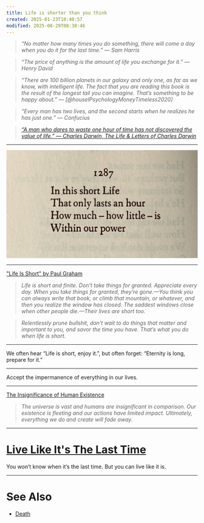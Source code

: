 ```yaml
---
title: Life is shorter than you think
created: 2025-01-23T10:40:57
modified: 2025-08-29T08:30:46
---
```


> _“No matter how many times you do something, there will come a day when you do it for the last time.” — Sam Harris_

> _“The price of anything is the amount of life you exchange for it.” — Henry David_

> _“There are 100 billion planets in our galaxy and only one, as far as we know, with intelligent life. The fact that you are reading this book is the result of the longest tail you can imagine. That’s something to be happy about.” — [@houselPsychologyMoneyTimeless2020]_

> _“Every man has two lives, and the second starts when he realizes he has just one.” — Confucius_

> _[“A man who dares to waste one hour of time has not discovered the value of life.” — Charles Darwin, The Life \& Letters of Charles Darwin](https://www.goodreads.com/quotes/34852-a-man-who-dares-to-waste-one-hour-of-time)_

---

![](../_attachments/431a9ae5fbeca277ab567c5839bb28eb.png)

---

["Life Is Short" by Paul Graham](https://paulgraham.com/vb.html)

> _Life is short and finite. Don’t take things for granted. Appreciate every day. When you take things for granted, they’re gone.—You think you can always write that book, or climb that mountain, or whatever, and then you realize the window has closed. The saddest windows close when other people die.—Their lives are short too._

> _Relentlessly prune bullshit, don’t wait to do things that matter and important to you, and savor the time you have. That’s what you do when life is short._

---

We often hear “Life is short, enjoy it.”, but often forget: “Eternity is long, prepare for it.”

---

Accept the impermanence of everything in our lives.

---

[The Insignificance of Human Existence](https://www.youtube.com/watch?v=wupToqz1e2g)

> _The universe is vast and humans are insignificant in comparison._
> _Our existence is fleeting and our actions have limited impact._
> _Ultimately, everything we do and create will fade away._

---

# [Live Like It's The Last Time](https://www.sahilbloom.com/newsletter/live-like-its-the-last-time)

You won’t know when it’s the last time. But you can live like it is.

---

# See Also

* [Death](death.md)
